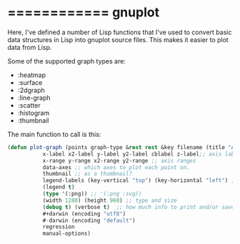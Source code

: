 ============
gnuplot
============

Here, I've defined a number of Lisp functions that I've used to convert
basic data structures in Lisp into gnuplot source files.  This makes it
easier to plot data from Lisp.

Some of the supported graph types are:

 * :heatmap
 * :surface
 * :2dgraph
 * :line-graph
 * :scatter
 * :histogram
 * :thumbnail

The main function to call is this:

```lisp
(defun plot-graph (points graph-type &rest rest &key filename (title "Auto-generated graph")
		   x-label x2-label y-label y2-label cblabel z-label;; axis labels
		   x-range y-range x2-range y2-range ;; axis ranges
		   data-axes ;; which axes to plot each point on.
		   thumbnail ;; as a thumbnail?
		   legend-labels (key-vertical "top") (key-horizontal "left") ;; legend labels and location
		   (legend t)
		   (type '(:png)) ;; '(:png :svg))
		   (width 1280) (height 960) ;; type and size
		   (debug t) (verbose t)  ;; how much info to print and/or save.
		   #+darwin (encoding "utf8")
		   #-darwin (encoding "default")
		   regression
		   manual-options)
```
